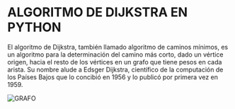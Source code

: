 # ALGORITMO DE DIJKSTRA EN PYTHON

El algoritmo de Dijkstra, también llamado algoritmo de caminos mínimos, es un algoritmo para la determinación del camino más corto, dado un vértice origen, hacia el resto de los vértices en un grafo que tiene pesos en cada arista. 
Su nombre alude a Edsger Dijkstra, científico de la computación de los Países Bajos que lo concibió en 1956 y lo publicó por primera vez en 1959.​ 



![GRAFO](https://github.com/user-attachments/assets/9891a9a1-7266-42cf-b62e-948ce2fd0166)
